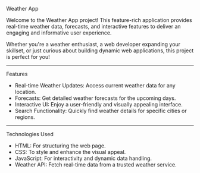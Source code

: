 Weather App

Welcome to the Weather App project! This feature-rich application provides real-time weather data, forecasts, and interactive features to deliver an engaging and informative user experience.  

Whether you're a weather enthusiast, a web developer expanding your skillset, or just curious about building dynamic web applications, this project is perfect for you!  

---

Features

- Real-time Weather Updates: Access current weather data for any location.
- Forecasts: Get detailed weather forecasts for the upcoming days.
- Interactive UI: Enjoy a user-friendly and visually appealing interface.
- Search Functionality: Quickly find weather details for specific cities or regions.

---

Technologies Used

- HTML: For structuring the web page.
- CSS: To style and enhance the visual appeal.
- JavaScript: For interactivity and dynamic data handling.
- Weather API: Fetch real-time data from a trusted weather service.
